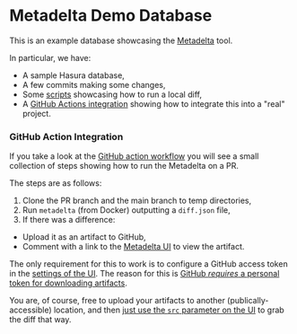 # Metadelta Demo Database

This is an example database showcasing the
[Metadelta](https://invariant.club/#metadelta) tool.

In particular, we have:

- A sample Hasura database,
- A few commits making some changes,
- Some [scripts](./scripts) showcasing how to run a local diff,
- A [GitHub Actions integration](#github-action-integration) showing how to integrate
  this into a "real" project.


### GitHub Action Integration

If you take a look at the [GitHub action
workflow](./.github/workflows/compute-permission-diff.yaml) you will see a
small collection of steps showing how to run the Metadelta on a PR.

The steps are as follows:

1. Clone the PR branch and the main branch to temp directories,
2. Run `metadelta` (from Docker) outputting a `diff.json` file,
3. If there was a difference:
  - Upload it as an artifact to GitHub,
  - Comment with a link to the [Metadelta
  UI](http://metadelta.invariant.club/) to view the artifact.

The only requirement for this to work is to configure a GitHub access token in
the [settings of the UI](https://metadelta.invariant.club/settings). The reason for this is [GitHub _requires_ a personal token for downloading artifacts](https://docs.github.com/en/rest/actions/artifacts?apiVersion=2022-11-28#download-an-artifact).

You are, of course, free to upload your artifacts to another
(publically-accessible) location, and then [just use the `src` parameter on
the UI](https://metadelta.invariant.club/new) to grab the diff that way.
